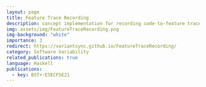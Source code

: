 ```yaml
---
layout: page
title: Feature Trace Recording
description: concept implementation for recording code-to-feature traces from source code edits
img: assets/img/FeatureTraceRecording.png
img-background: "white"
importance: 3
redirect: https://variantsync.github.io/FeatureTraceRecording/
category: Software Variability
related_publications: true
language: Haskell
publications:
  - key: BST+:ESECFSE21
---
```


